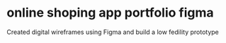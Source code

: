 # online shoping app portfolio figma
Created digital wireframes using Figma and build a low fedility prototype  
